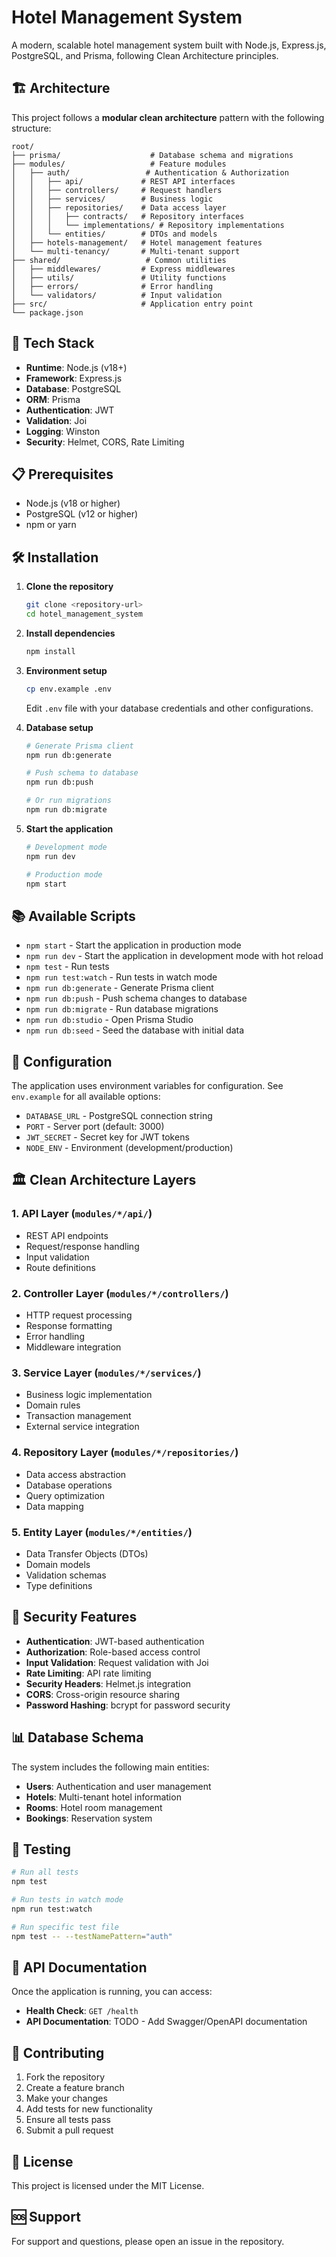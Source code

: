 # Hotel Management System

A modern, scalable hotel management system built with Node.js, Express.js, PostgreSQL, and Prisma, following Clean Architecture principles.

## 🏗️ Architecture

This project follows a **modular clean architecture** pattern with the following structure:

```
root/
├── prisma/                    # Database schema and migrations
├── modules/                   # Feature modules
│   ├── auth/                 # Authentication & Authorization
│   │   ├── api/             # REST API interfaces
│   │   ├── controllers/     # Request handlers
│   │   ├── services/        # Business logic
│   │   ├── repositories/    # Data access layer
│   │   │   ├── contracts/   # Repository interfaces
│   │   │   └── implementations/ # Repository implementations
│   │   └── entities/        # DTOs and models
│   ├── hotels-management/   # Hotel management features
│   └── multi-tenancy/       # Multi-tenant support
├── shared/                   # Common utilities
│   ├── middlewares/         # Express middlewares
│   ├── utils/               # Utility functions
│   ├── errors/              # Error handling
│   └── validators/          # Input validation
├── src/                     # Application entry point
└── package.json
```

## 🚀 Tech Stack

- **Runtime**: Node.js (v18+)
- **Framework**: Express.js
- **Database**: PostgreSQL
- **ORM**: Prisma
- **Authentication**: JWT
- **Validation**: Joi
- **Logging**: Winston
- **Security**: Helmet, CORS, Rate Limiting

## 📋 Prerequisites

- Node.js (v18 or higher)
- PostgreSQL (v12 or higher)
- npm or yarn

## 🛠️ Installation

1. **Clone the repository**
   ```bash
   git clone <repository-url>
   cd hotel_management_system
   ```

2. **Install dependencies**
   ```bash
   npm install
   ```

3. **Environment setup**
   ```bash
   cp env.example .env
   ```
   Edit `.env` file with your database credentials and other configurations.

4. **Database setup**
   ```bash
   # Generate Prisma client
   npm run db:generate
   
   # Push schema to database
   npm run db:push
   
   # Or run migrations
   npm run db:migrate
   ```

5. **Start the application**
   ```bash
   # Development mode
   npm run dev
   
   # Production mode
   npm start
   ```

## 📚 Available Scripts

- `npm start` - Start the application in production mode
- `npm run dev` - Start the application in development mode with hot reload
- `npm test` - Run tests
- `npm run test:watch` - Run tests in watch mode
- `npm run db:generate` - Generate Prisma client
- `npm run db:push` - Push schema changes to database
- `npm run db:migrate` - Run database migrations
- `npm run db:studio` - Open Prisma Studio
- `npm run db:seed` - Seed the database with initial data

## 🔧 Configuration

The application uses environment variables for configuration. See `env.example` for all available options:

- `DATABASE_URL` - PostgreSQL connection string
- `PORT` - Server port (default: 3000)
- `JWT_SECRET` - Secret key for JWT tokens
- `NODE_ENV` - Environment (development/production)

## 🏛️ Clean Architecture Layers

### 1. **API Layer** (`modules/*/api/`)
- REST API endpoints
- Request/response handling
- Input validation
- Route definitions

### 2. **Controller Layer** (`modules/*/controllers/`)
- HTTP request processing
- Response formatting
- Error handling
- Middleware integration

### 3. **Service Layer** (`modules/*/services/`)
- Business logic implementation
- Domain rules
- Transaction management
- External service integration

### 4. **Repository Layer** (`modules/*/repositories/`)
- Data access abstraction
- Database operations
- Query optimization
- Data mapping

### 5. **Entity Layer** (`modules/*/entities/`)
- Data Transfer Objects (DTOs)
- Domain models
- Validation schemas
- Type definitions

## 🔐 Security Features

- **Authentication**: JWT-based authentication
- **Authorization**: Role-based access control
- **Input Validation**: Request validation with Joi
- **Rate Limiting**: API rate limiting
- **Security Headers**: Helmet.js integration
- **CORS**: Cross-origin resource sharing
- **Password Hashing**: bcrypt for password security

## 📊 Database Schema

The system includes the following main entities:

- **Users**: Authentication and user management
- **Hotels**: Multi-tenant hotel information
- **Rooms**: Hotel room management
- **Bookings**: Reservation system

## 🧪 Testing

```bash
# Run all tests
npm test

# Run tests in watch mode
npm run test:watch

# Run specific test file
npm test -- --testNamePattern="auth"
```

## 📝 API Documentation

Once the application is running, you can access:

- **Health Check**: `GET /health`
- **API Documentation**: TODO - Add Swagger/OpenAPI documentation

## 🤝 Contributing

1. Fork the repository
2. Create a feature branch
3. Make your changes
4. Add tests for new functionality
5. Ensure all tests pass
6. Submit a pull request

## 📄 License

This project is licensed under the MIT License.

## 🆘 Support

For support and questions, please open an issue in the repository.
